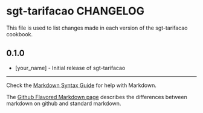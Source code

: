 sgt-tarifacao CHANGELOG
=======================

This file is used to list changes made in each version of the sgt-tarifacao cookbook.

0.1.0
-----
- [your_name] - Initial release of sgt-tarifacao

- - -
Check the [Markdown Syntax Guide](http://daringfireball.net/projects/markdown/syntax) for help with Markdown.

The [Github Flavored Markdown page](http://github.github.com/github-flavored-markdown/) describes the differences between markdown on github and standard markdown.
